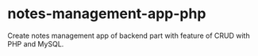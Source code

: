 # notes-management-app-php
Create notes management app of backend part with feature of CRUD with PHP and MySQL.
